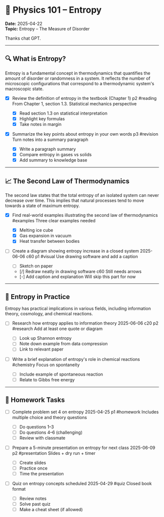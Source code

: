 # 🧪 Physics 101 – Entropy

**Date:** 2025-04-22  
**Topic:** Entropy – The Measure of Disorder

Thanks chat GPT.

---

## 🔍 What is Entropy?

Entropy is a fundamental concept in thermodynamics that quantifies the amount of disorder or randomness in a system. It reflects the number of microscopic configurations that correspond to a thermodynamic system's macroscopic state.

- [x] Review the definition of entropy in the textbook (Chapter 1) p2 #reading
      From Chapter 1, section 1.3. Statistical mechanics perspective

  - [x] Read section 1.3 on statistical interpretation
  - [x] Highlight key formulas
  - [x] Take notes in margin

- [x] Summarize the key points about entropy in your own words p3 #revision
      Turn notes into a summary paragraph
  - [x] Write a paragraph summary
  - [x] Compare entropy in gases vs solids
  - [x] Add summary to knowledge base

---

## 📈 The Second Law of Thermodynamics

The second law states that the total entropy of an isolated system can never decrease over time. This implies that natural processes tend to move towards a state of maximum entropy.

- [x] Find real-world examples illustrating the second law of thermodynamics #examples
      Three clear examples needed

  - [x] Melting ice cube
  - [x] Gas expansion in vacuum
  - [x] Heat transfer between bodies

- [ ] Create a diagram showing entropy increase in a closed system 2025-06-06 c60 p1 #visual
      Use drawing software and add a caption
  - [ ] Sketch on paper
  - [/] Redraw neatly in drawing software c60
    Still needs arrows
  - [-] Add caption and explanation
    Will skip this part for now

---

## 🧪 Entropy in Practice

Entropy has practical implications in various fields, including information theory, cosmology, and chemical reactions.

- [ ] Research how entropy applies to information theory 2025-06-06 c20 p2 #research
      Add at least one quote or diagram

  - [ ] Look up Shannon entropy
  - [ ] Note down example from data compression
  - [ ] Link to relevant paper

- [ ] Write a brief explanation of entropy's role in chemical reactions #chemistry
      Focus on spontaneity
  - [ ] Include example of spontaneous reaction
  - [ ] Relate to Gibbs free energy

---

## 📝 Homework Tasks

- [ ] Complete problem set 4 on entropy 2025-04-25 p1 #homework
      Includes multiple choice and theory questions

  - [ ] Do questions 1–3
  - [ ] Do questions 4–6 (challenging)
  - [ ] Review with classmate

- [ ] Prepare a 5-minute presentation on entropy for next class 2025-06-09 p2 #presentation
      Slides + dry run + timer

  - [ ] Create slides
  - [ ] Practice once
  - [ ] Time the presentation

- [ ] Quiz on entropy concepts scheduled 2025-04-29 #quiz
      Closed book format
  - [ ] Review notes
  - [ ] Solve past quiz
  - [ ] Make a cheat sheet (if allowed)
